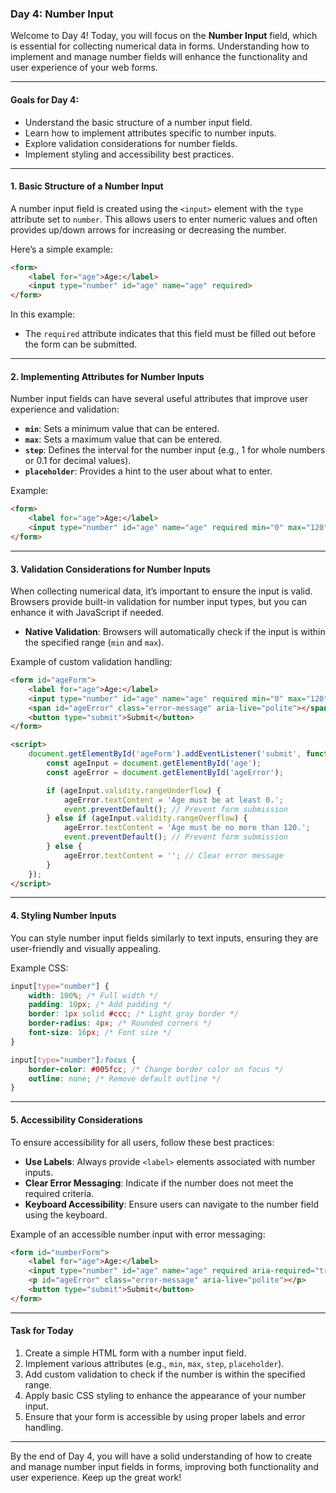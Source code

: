 ### Day 4: Number Input

Welcome to Day 4! Today, you will focus on the **Number Input** field, which is essential for collecting numerical data in forms. Understanding how to implement and manage number fields will enhance the functionality and user experience of your web forms.

---

#### Goals for Day 4:
- Understand the basic structure of a number input field.
- Learn how to implement attributes specific to number inputs.
- Explore validation considerations for number fields.
- Implement styling and accessibility best practices.

---

#### 1. Basic Structure of a Number Input

A number input field is created using the `<input>` element with the `type` attribute set to `number`. This allows users to enter numeric values and often provides up/down arrows for increasing or decreasing the number.

Here’s a simple example:

```html
<form>
    <label for="age">Age:</label>
    <input type="number" id="age" name="age" required>
</form>
```

In this example:
- The `required` attribute indicates that this field must be filled out before the form can be submitted.

---

#### 2. Implementing Attributes for Number Inputs

Number input fields can have several useful attributes that improve user experience and validation:

- **`min`**: Sets a minimum value that can be entered.
- **`max`**: Sets a maximum value that can be entered.
- **`step`**: Defines the interval for the number input (e.g., 1 for whole numbers or 0.1 for decimal values).
- **`placeholder`**: Provides a hint to the user about what to enter.

Example:

```html
<form>
    <label for="age">Age:</label>
    <input type="number" id="age" name="age" required min="0" max="120" step="1" placeholder="Enter your age">
</form>
```

---

#### 3. Validation Considerations for Number Inputs

When collecting numerical data, it’s important to ensure the input is valid. Browsers provide built-in validation for number input types, but you can enhance it with JavaScript if needed.

- **Native Validation**: Browsers will automatically check if the input is within the specified range (`min` and `max`).

Example of custom validation handling:

```html
<form id="ageForm">
    <label for="age">Age:</label>
    <input type="number" id="age" name="age" required min="0" max="120">
    <span id="ageError" class="error-message" aria-live="polite"></span>
    <button type="submit">Submit</button>
</form>

<script>
    document.getElementById('ageForm').addEventListener('submit', function(event) {
        const ageInput = document.getElementById('age');
        const ageError = document.getElementById('ageError');

        if (ageInput.validity.rangeUnderflow) {
            ageError.textContent = 'Age must be at least 0.';
            event.preventDefault(); // Prevent form submission
        } else if (ageInput.validity.rangeOverflow) {
            ageError.textContent = 'Age must be no more than 120.';
            event.preventDefault(); // Prevent form submission
        } else {
            ageError.textContent = ''; // Clear error message
        }
    });
</script>
```

---

#### 4. Styling Number Inputs

You can style number input fields similarly to text inputs, ensuring they are user-friendly and visually appealing.

Example CSS:

```css
input[type="number"] {
    width: 100%; /* Full width */
    padding: 10px; /* Add padding */
    border: 1px solid #ccc; /* Light gray border */
    border-radius: 4px; /* Rounded corners */
    font-size: 16px; /* Font size */
}

input[type="number"]:focus {
    border-color: #005fcc; /* Change border color on focus */
    outline: none; /* Remove default outline */
}
```

---

#### 5. Accessibility Considerations

To ensure accessibility for all users, follow these best practices:

- **Use Labels**: Always provide `<label>` elements associated with number inputs.
- **Clear Error Messaging**: Indicate if the number does not meet the required criteria.
- **Keyboard Accessibility**: Ensure users can navigate to the number field using the keyboard.

Example of an accessible number input with error messaging:

```html
<form id="numberForm">
    <label for="age">Age:</label>
    <input type="number" id="age" name="age" required aria-required="true">
    <p id="ageError" class="error-message" aria-live="polite"></p>
    <button type="submit">Submit</button>
</form>
```

---

#### Task for Today

1. Create a simple HTML form with a number input field.
2. Implement various attributes (e.g., `min`, `max`, `step`, `placeholder`).
3. Add custom validation to check if the number is within the specified range.
4. Apply basic CSS styling to enhance the appearance of your number input.
5. Ensure that your form is accessible by using proper labels and error handling.

---

By the end of Day 4, you will have a solid understanding of how to create and manage number input fields in forms, improving both functionality and user experience. Keep up the great work!
